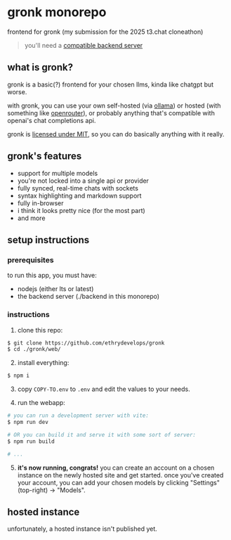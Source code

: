 # gronk monorepo
frontend for gronk (my submission for the 2025 t3.chat cloneathon)

> you'll need a [compatible backend server](https://github.com/ethrydevelops/gronk-backend)

## what is gronk?
gronk is a basic(?) frontend for your chosen llms, kinda like chatgpt but worse.

with gronk, you can use your own self-hosted (via [ollama](https://github.com/ollama/ollama)) or hosted (with something like [openrouter](https://openrouter.ai/)), or probably anything that's compatible with openai's chat completions api.

gronk is [licensed under MIT](./LICENSE), so you can do basically anything with it really.

## gronk's features
* support for multiple models
* you're not locked into a single api or provider
* fully synced, real-time chats with sockets
* syntax highlighting and markdown support
* fully in-browser
* i think it looks pretty nice (for the most part)
* and more

## setup instructions
### prerequisites
to run this app, you must have:
* nodejs (either lts or latest)
* the backend server (./backend in this monorepo)

### instructions

1. clone this repo:
```sh
$ git clone https://github.com/ethrydevelops/gronk
$ cd ./gronk/web/
```

2. install everything:
```sh
$ npm i
```

3. copy `COPY-TO.env` to `.env` and edit the values to your needs.

4. run the webapp:
```sh
# you can run a development server with vite:
$ npm run dev

# OR you can build it and serve it with some sort of server:
$ npm run build

# ...
```

5. **it's now running, congrats!** you can create an account on a chosen instance on the newly hosted site and get started. once you've created your account, you can add your chosen models by clicking "Settings" (top-right) -> "Models".

## hosted instance

unfortunately, a hosted instance isn't published yet.